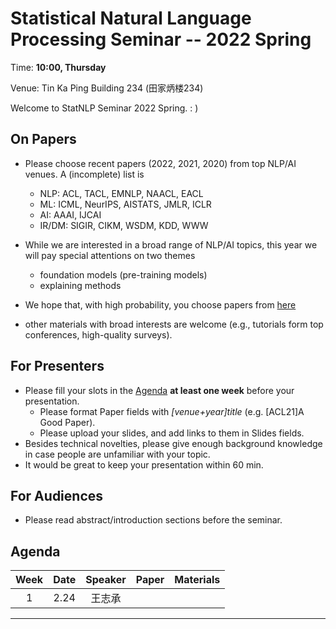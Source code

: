  # Statistical Natural Language Processing Seminar -- 2022 Spring

Time: **10:00, Thursday**

Venue: Tin Ka Ping Building 234 (田家炳楼234)

Welcome to StatNLP Seminar 2022 Spring. : )

## On Papers

- Please choose recent papers (2022, 2021, 2020) from top NLP/AI venues. A (incomplete) list is
  - NLP: ACL, TACL, EMNLP, NAACL, EACL
  - ML:  ICML, NeurIPS, AISTATS, JMLR, ICLR
  - AI:  AAAI, IJCAI
  - IR/DM: SIGIR, CIKM, WSDM, KDD, WWW

- While we are interested in a broad range of NLP/AI topics, this year we will pay special attentions on two themes
  - foundation models (pre-training models)
  - explaining methods
  
- We hope that, with high probability, you choose papers from [here](https://github.com/AntNLP/seminar/blob/master/2022Spring_StatNLP/paper_list.md)

- other materials with broad interests are welcome (e.g., tutorials form top conferences, high-quality surveys).

## For Presenters

- Please fill your slots in the [Agenda](#agenda) **at least one week** before your presentation.
  - Please format Paper fields with *[venue+year]title* (e.g. [ACL21]A Good Paper).
  - Please upload your slides, and add links to them in Slides fields.
- Besides technical novelties, please give enough background knowledge in case people are unfamiliar with your topic.
- It would be great to keep your presentation within 60 min.

## For Audiences

- Please read abstract/introduction sections before the seminar.

## Agenda

Week   | Date | Speaker   | Paper   | Materials
:---:  | :---: | :---: | --- | :---:
1      |  2.24 | 王志承 |   | 

---
